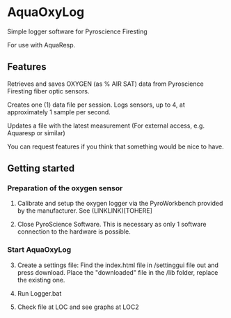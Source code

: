 # AquaOxyLog
 Simple logger software for Pyroscience Firesting

For use with AquaResp.


## Features

Retrieves and saves OXYGEN (as % AIR SAT) data from Pyroscience Firesting fiber optic sensors.

Creates one (1) data file per session. Logs sensors, up to 4, at approximately 1 sample per second.

Updates a file with the latest measurement (For external access, e.g. Aquaresp or similar)

You can request features if you think that something would be nice to have.

## Getting started

### Preparation of the oxygen sensor

 1. Calibrate and setup the oxygen logger via the PyroWorkbench provided by the manufacturer.
 See (LINKLINK)[TOHERE]

 2. Close PyroScience Software. This is necessary as only 1 software connection to the hardware is possible.

### Start AquaOxyLog

 3.  Create a settings file: Find the index.html file in /settinggui file out and press download. Place the "downloaded" file in the /lib folder, replace the existing one.

 4. Run Logger.bat

 5. Check file at LOC and see graphs at LOC2
